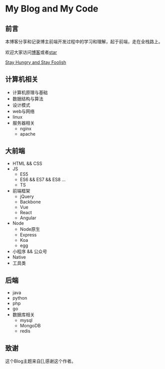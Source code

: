 # My Blog and My Code

## 前言

本博客分享和记录博主前端开发过程中的学习和理解，起于前端，走在全栈路上。


欢迎大家访问[博客](blog.skiofox.top)或者[star](https://github.com/LoverFancy)


[Stay Hungry and Stay Foolish](http://www.iqiyi.com/w_19rrhpmkw9.html)

## 计算机相关
- 计算机原理与基础
- 数据结构与算法
- 设计模式
- web与网络
- linux
- 服务器相关
    - nginx
    - apache
## 大前端
- HTML && CSS
- JS
    - ES5
    - ES6 && ES7 && ES8 ...
    - TS
- 前端框架
    - jQuery
    - Backbone
    - Vue
    - React
    - Angular
- Node
    - Node原生
    - Express
    - Koa
    - egg
- 小程序 && 公众号
- Native
- 工具类
## 后端
- java
- python
- php
- go
- 数据库相关
    - mysql
    - MongoDB
	- redis





## 致谢

这个Blog主题来自[],感谢这个作者。